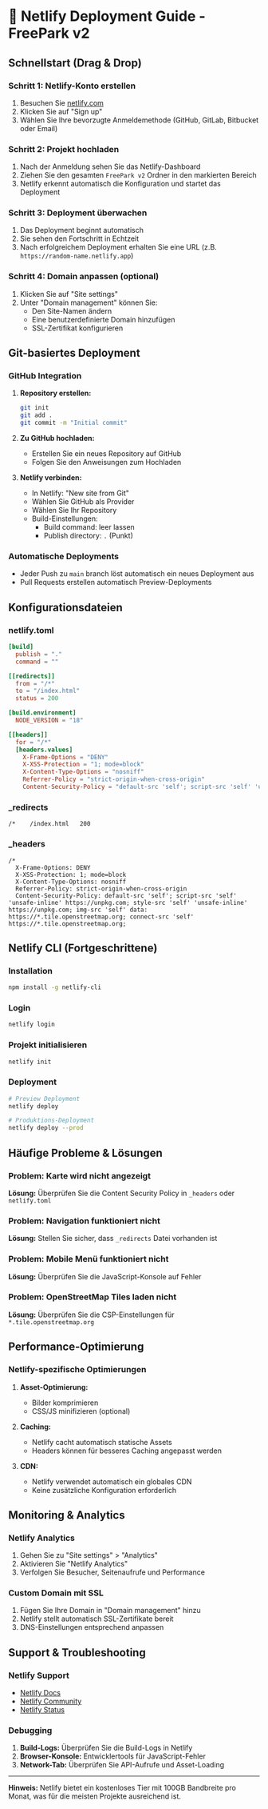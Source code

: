 # 🚀 Netlify Deployment Guide - FreePark v2

## Schnellstart (Drag & Drop)

### Schritt 1: Netlify-Konto erstellen
1. Besuchen Sie [netlify.com](https://netlify.com)
2. Klicken Sie auf "Sign up"
3. Wählen Sie Ihre bevorzugte Anmeldemethode (GitHub, GitLab, Bitbucket oder Email)

### Schritt 2: Projekt hochladen
1. Nach der Anmeldung sehen Sie das Netlify-Dashboard
2. Ziehen Sie den gesamten `FreePark v2` Ordner in den markierten Bereich
3. Netlify erkennt automatisch die Konfiguration und startet das Deployment

### Schritt 3: Deployment überwachen
1. Das Deployment beginnt automatisch
2. Sie sehen den Fortschritt in Echtzeit
3. Nach erfolgreichem Deployment erhalten Sie eine URL (z.B. `https://random-name.netlify.app`)

### Schritt 4: Domain anpassen (optional)
1. Klicken Sie auf "Site settings"
2. Unter "Domain management" können Sie:
   - Den Site-Namen ändern
   - Eine benutzerdefinierte Domain hinzufügen
   - SSL-Zertifikat konfigurieren

## Git-basiertes Deployment

### GitHub Integration
1. **Repository erstellen:**
   ```bash
   git init
   git add .
   git commit -m "Initial commit"
   ```

2. **Zu GitHub hochladen:**
   - Erstellen Sie ein neues Repository auf GitHub
   - Folgen Sie den Anweisungen zum Hochladen

3. **Netlify verbinden:**
   - In Netlify: "New site from Git"
   - Wählen Sie GitHub als Provider
   - Wählen Sie Ihr Repository
   - Build-Einstellungen:
     - Build command: leer lassen
     - Publish directory: `.` (Punkt)

### Automatische Deployments
- Jeder Push zu `main` branch löst automatisch ein neues Deployment aus
- Pull Requests erstellen automatisch Preview-Deployments

## Konfigurationsdateien

### netlify.toml
```toml
[build]
  publish = "."
  command = ""

[[redirects]]
  from = "/*"
  to = "/index.html"
  status = 200

[build.environment]
  NODE_VERSION = "18"

[[headers]]
  for = "/*"
  [headers.values]
    X-Frame-Options = "DENY"
    X-XSS-Protection = "1; mode=block"
    X-Content-Type-Options = "nosniff"
    Referrer-Policy = "strict-origin-when-cross-origin"
    Content-Security-Policy = "default-src 'self'; script-src 'self' 'unsafe-inline' https://unpkg.com; style-src 'self' 'unsafe-inline' https://unpkg.com; img-src 'self' data: https://*.tile.openstreetmap.org; connect-src 'self' https://*.tile.openstreetmap.org;"
```

### _redirects
```
/*    /index.html   200
```

### _headers
```
/*
  X-Frame-Options: DENY
  X-XSS-Protection: 1; mode=block
  X-Content-Type-Options: nosniff
  Referrer-Policy: strict-origin-when-cross-origin
  Content-Security-Policy: default-src 'self'; script-src 'self' 'unsafe-inline' https://unpkg.com; style-src 'self' 'unsafe-inline' https://unpkg.com; img-src 'self' data: https://*.tile.openstreetmap.org; connect-src 'self' https://*.tile.openstreetmap.org;
```

## Netlify CLI (Fortgeschrittene)

### Installation
```bash
npm install -g netlify-cli
```

### Login
```bash
netlify login
```

### Projekt initialisieren
```bash
netlify init
```

### Deployment
```bash
# Preview Deployment
netlify deploy

# Produktions-Deployment
netlify deploy --prod
```

## Häufige Probleme & Lösungen

### Problem: Karte wird nicht angezeigt
**Lösung:** Überprüfen Sie die Content Security Policy in `_headers` oder `netlify.toml`

### Problem: Navigation funktioniert nicht
**Lösung:** Stellen Sie sicher, dass `_redirects` Datei vorhanden ist

### Problem: Mobile Menü funktioniert nicht
**Lösung:** Überprüfen Sie die JavaScript-Konsole auf Fehler

### Problem: OpenStreetMap Tiles laden nicht
**Lösung:** Überprüfen Sie die CSP-Einstellungen für `*.tile.openstreetmap.org`

## Performance-Optimierung

### Netlify-spezifische Optimierungen
1. **Asset-Optimierung:**
   - Bilder komprimieren
   - CSS/JS minifizieren (optional)

2. **Caching:**
   - Netlify cacht automatisch statische Assets
   - Headers können für besseres Caching angepasst werden

3. **CDN:**
   - Netlify verwendet automatisch ein globales CDN
   - Keine zusätzliche Konfiguration erforderlich

## Monitoring & Analytics

### Netlify Analytics
1. Gehen Sie zu "Site settings" > "Analytics"
2. Aktivieren Sie "Netlify Analytics"
3. Verfolgen Sie Besucher, Seitenaufrufe und Performance

### Custom Domain mit SSL
1. Fügen Sie Ihre Domain in "Domain management" hinzu
2. Netlify stellt automatisch SSL-Zertifikate bereit
3. DNS-Einstellungen entsprechend anpassen

## Support & Troubleshooting

### Netlify Support
- [Netlify Docs](https://docs.netlify.com/)
- [Netlify Community](https://community.netlify.com/)
- [Netlify Status](https://status.netlify.com/)

### Debugging
1. **Build-Logs:** Überprüfen Sie die Build-Logs in Netlify
2. **Browser-Konsole:** Entwicklertools für JavaScript-Fehler
3. **Network-Tab:** Überprüfen Sie API-Aufrufe und Asset-Loading

---

**Hinweis:** Netlify bietet ein kostenloses Tier mit 100GB Bandbreite pro Monat, was für die meisten Projekte ausreichend ist.
